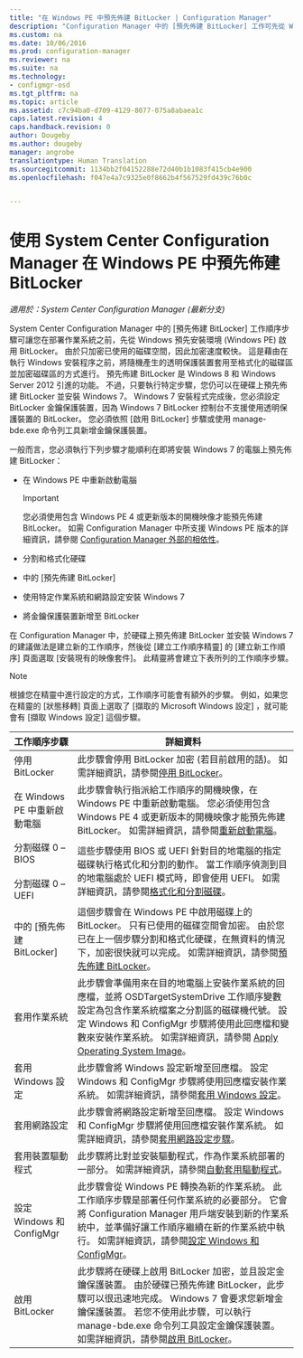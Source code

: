 ```yaml
---
title: "在 Windows PE 中預先佈建 BitLocker | Configuration Manager"
description: "Configuration Manager 中的 [預先佈建 BitLocker] 工作可先從 Windows 預先安裝環境啟用 BitLocker，再進行作業系統部署。"
ms.custom: na
ms.date: 10/06/2016
ms.prod: configuration-manager
ms.reviewer: na
ms.suite: na
ms.technology:
- configmgr-osd
ms.tgt_pltfrm: na
ms.topic: article
ms.assetid: c7c94ba0-d709-4129-8077-075a8abaea1c
caps.latest.revision: 4
caps.handback.revision: 0
author: Dougeby
ms.author: dougeby
manager: angrobe
translationtype: Human Translation
ms.sourcegitcommit: 1134bb2f04152288e72d40b1b1083f415cb4e900
ms.openlocfilehash: f047e4a7c9325e0f8662b4f567529fd439c76b0c


---
```

# <a name="preprovision-bitlocker-in-windows-pe-with-system-center-configuration-manager"></a>使用 System Center Configuration Manager 在 Windows PE 中預先佈建 BitLocker

*適用於：System Center Configuration Manager (最新分支)*

System Center Configuration Manager 中的 [預先佈建 BitLocker] 工作順序步驟可讓您在部署作業系統之前，先從 Windows 預先安裝環境 (Windows PE) 啟用 BitLocker。 由於只加密已使用的磁碟空間，因此加密速度較快。 這是藉由在執行 Windows 安裝程序之前，將隨機產生的透明保護裝置套用至格式化的磁碟區並加密磁碟區的方式進行。 預先佈建 BitLocker 是 Windows 8 和 Windows Server 2012 引進的功能。 不過，只要執行特定步驟，您仍可以在硬碟上預先佈建 BitLocker 並安裝 Windows 7。 Windows 7 安裝程式完成後，您必須設定 BitLocker 金鑰保護裝置，因為 Windows 7 BitLocker 控制台不支援使用透明保護裝置的 BitLocker。 您必須依照 [啟用 BitLocker]  步驟或使用 manage-bde.exe 命令列工具新增金鑰保護裝置。  

 一般而言，您必須執行下列步驟才能順利在即將安裝 Windows 7 的電腦上預先佈建 BitLocker：  

-   在 Windows PE 中重新啟動電腦  

    > [!IMPORTANT]  
    >  您必須使用包含 Windows PE 4 或更新版本的開機映像才能預先佈建 BitLocker。 如需 Configuration Manager 中所支援 Windows PE 版本的詳細資訊，請參閱 [Configuration Manager 外部的相依性](../plan-design/infrastructure-requirements-for-operating-system-deployment.md#BKMK_ExternalDependencies)。  

-   分割和格式化硬碟  

-   中的 [預先佈建 BitLocker]  

-   使用特定作業系統和網路設定安裝 Windows 7  

-   將金鑰保護裝置新增至 BitLocker  

 在 Configuration Manager 中，於硬碟上預先佈建 BitLocker 並安裝 Windows 7 的建議做法是建立新的工作順序，然後從 [建立工作順序精靈] 的 [建立新工作順序] 頁面選取 [安裝現有的映像套件]。 此精靈將會建立下表所列的工作順序步驟。  

> [!NOTE]  
>  根據您在精靈中進行設定的方式，工作順序可能會有額外的步驟。 例如，如果您在精靈的 [狀態移轉]  頁面上選取了 [擷取的 Microsoft Windows 設定]  ，就可能會有 [擷取 Windows 設定]  這個步驟。  

|工作順序步驟|詳細資料|  
|------------------------|-------------|  
|停用 BitLocker|此步驟會停用 BitLocker 加密 (若目前啟用的話)。 如需詳細資訊，請參閱[停用 BitLocker](../understand/task-sequence-steps.md#BKMK_DisableBitLocker)。|  
|在 Windows PE 中重新啟動電腦|此步驟會執行指派給工作順序的開機映像，在 Windows PE 中重新啟動電腦。 您必須使用包含 Windows PE 4 或更新版本的開機映像才能預先佈建 BitLocker。 如需詳細資訊，請參閱[重新啟動電腦](../understand/task-sequence-steps.md#BKMK_RestartComputer)。|  
|分割磁碟 0 – BIOS<br /><br /> 分割磁碟 0 – UEFI|這些步驟使用 BIOS 或 UEFI 針對目的地電腦的指定磁碟執行格式化和分割的動作。 當工作順序偵測到目的地電腦處於 UEFI 模式時，即會使用 UEFI。 如需詳細資訊，請參閱[格式化和分割磁碟](../understand/task-sequence-steps.md#BKMK_FormatandPartitionDisk)。|  
|中的 [預先佈建 BitLocker]|這個步驟會在 Windows PE 中啟用磁碟上的 BitLocker。 只有已使用的磁碟空間會加密。 由於您已在上一個步驟分割和格式化硬碟，在無資料的情況下，加密很快就可以完成。 如需詳細資訊，請參閱[預先佈建 BitLocker](../understand/task-sequence-steps.md#BKMK_PreProvisionBitLocker)。|  
|套用作業系統|此步驟會準備用來在目的地電腦上安裝作業系統的回應檔，並將 OSDTargetSystemDrive 工作順序變數設定為包含作業系統檔案之分割區的磁碟機代號。 設定 Windows 和 ConfigMgr 步驟將使用此回應檔和變數來安裝作業系統。 如需詳細資訊，請參閱 [Apply Operating System Image](../understand/task-sequence-steps.md#BKMK_ApplyOperatingSystemImage)。|  
|套用 Windows 設定|此步驟會將 Windows 設定新增至回應檔。 設定 Windows 和 ConfigMgr 步驟將使用回應檔安裝作業系統。 如需詳細資訊，請參閱[套用 Windows 設定](../understand/task-sequence-steps.md#BKMK_ApplyWindowsSettings)。|  
|套用網路設定|此步驟會將網路設定新增至回應檔。 設定 Windows 和 ConfigMgr 步驟將使用回應檔安裝作業系統。 如需詳細資訊，請參閱[套用網路設定步驟](../understand/task-sequence-steps.md#BKMK_ApplyNetworkSettings)。|  
|套用裝置驅動程式|此步驟將比對並安裝驅動程式，作為作業系統部署的一部分。 如需詳細資訊，請參閱[自動套用驅動程式](../understand/task-sequence-steps.md#BKMK_AutoApplyDrivers)。|  
|設定 Windows 和 ConfigMgr|此步驟會從 Windows PE 轉換為新的作業系統。 此工作順序步驟是部署任何作業系統的必要部分。 它會將 Configuration Manager 用戶端安裝到新的作業系統中，並準備好讓工作順序繼續在新的作業系統中執行。 如需詳細資訊，請參閱[設定 Windows 和 ConfigMgr](../understand/task-sequence-steps.md#BKMK_SetupWindowsandConfigMgr)。|  
|啟用 BitLocker|此步驟將在硬碟上啟用 BitLocker 加密，並且設定金鑰保護裝置。 由於硬碟已預先佈建 BitLocker，此步驟可以很迅速地完成。 Windows 7 會要求您新增金鑰保護裝置。 若您不使用此步驟，可以執行 manage-bde.exe 命令列工具設定金鑰保護裝置。 如需詳細資訊，請參閱[啟用 BitLocker](../understand/task-sequence-steps.md#BKMK_EnableBitLocker)。|  



<!--HONumber=Nov16_HO1-->


